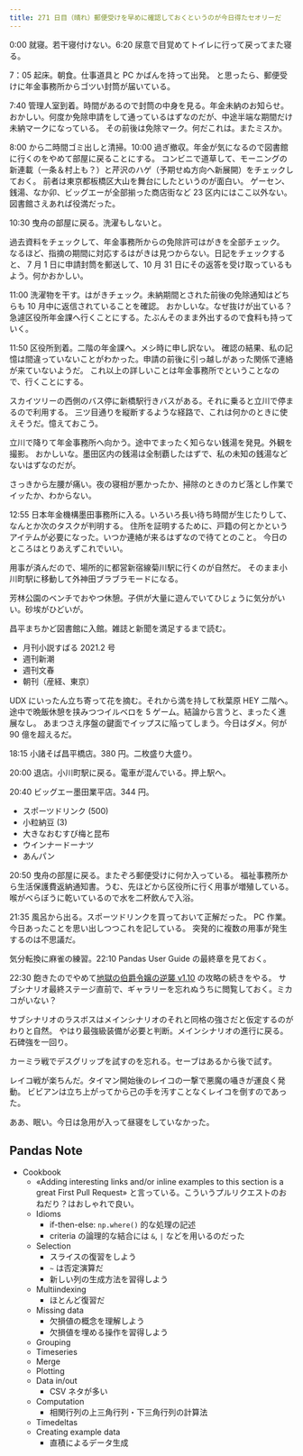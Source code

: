 ```yaml
---
title: 271 日目（晴れ）郵便受けを早めに確認しておくというのが今日得たセオリーだ
---
```


0:00 就寝。若干寝付けない。6:20 尿意で目覚めてトイレに行って戻ってまた寝る。

7：05 起床。朝食。仕事道具と PC かばんを持って出発。
と思ったら、郵便受けに年金事務所からゴツい封筒が届いている。

7:40 管理人室到着。時間があるので封筒の中身を見る。年金未納のお知らせ。
おかしい。何度か免除申請をして通っているはずなのだが、中途半端な期間だけ未納マークになっている。
その前後は免除マーク。何だこれは。またミスか。

8:00 から二時間ゴミ出しと清掃。10:00 過ぎ撤収。年金が気になるので図書館に行くのをやめて部屋に戻ることにする。
コンビニで道草して、モーニングの新連載（一条＆村上も？）と芹沢のハゲ（予期せぬ方向へ新展開）をチェックしておく。
前者は東京都板橋区大山を舞台にしたというのが面白い。
ゲーセン、銭湯、なか卯、ビッグエーが全部揃った商店街など 23 区内にはここ以外ない。図書館さえあれば役満だった。

10:30 曳舟の部屋に戻る。洗濯もしないと。

過去資料をチェックして、年金事務所からの免除許可はがきを全部チェック。
なるほど、指摘の期間に対応するはがきは見つからない。日記をチェックすると、
7 月 1 日に申請封筒を郵送して、10 月 31 日にその返答を受け取っているもよう。何かおかしい。

11:00 洗濯物を干す。はがきチェック。未納期間とされた前後の免除通知はどちらも 10 月中に返信されていることを確認。
おかしいな。なぜ抜けが出ている？ 急遽区役所年金課へ行くことにする。たぶんそのまま外出するので食料も持っていく。

11:50 区役所到着。二階の年金課へ。メシ時に申し訳ない。
確認の結果、私の記憶は間違っていないことがわかった。申請の前後に引っ越しがあった関係で連絡が来ていないようだ。
これ以上の詳しいことは年金事務所でということなので、行くことにする。

スカイツリーの西側のバス停に新橋駅行きバスがある。それに乗ると立川で停まるので利用する。
三ツ目通りを縦断するような経路で、これは何かのときに使えそうだ。憶えておこう。

立川で降りて年金事務所へ向かう。途中でまったく知らない銭湯を発見。外観を撮影。
おかしいな。墨田区内の銭湯は全制覇したはずで、私の未知の銭湯などないはずなのだが。

さっきから左腰が痛い。夜の寝相が悪かったか、掃除のときのカビ落とし作業でイッたか、わからない。

12:55 日本年金機構墨田事務所に入る。いろいろ長い待ち時間が生じたりして、なんとか次のタスクが判明する。
住所を証明するために、戸籍の何とかというアイテムが必要になった。いつか連絡が来るはずなので待てとのこと。
今日のところはとりあえずこれでいい。

用事が済んだので、場所的に都営新宿線菊川駅に行くのが自然だ。
そのまま小川町駅に移動して外神田ブラブラモードになる。

芳林公園のベンチでおやつ休憩。子供が大量に遊んでいてひじょうに気分がいい。砂埃がひどいが。

昌平まちかど図書館に入館。雑誌と新聞を満足するまで読む。

* 月刊小説すばる 2021.2 号
* 週刊新潮
* 週刊文春
* 朝刊（産経、東京）

UDX にいったん立ち寄って花を摘む。それから満を持して秋葉原 HEY 二階へ。
途中で晩飯休憩を挟みつつイルベロを 5 ゲーム。結論から言うと、まったく進展なし。
あまつさえ序盤の鍵面でイップスに陥ってしまう。今日はダメ。何が 90 億を超えるだ。

18:15 小諸そば昌平橋店。380 円。二枚盛り大盛り。

20:00 退店。小川町駅に戻る。電車が混んでいる。押上駅へ。

20:40 ビッグエー墨田業平店。344 円。

* スポーツドリンク (500)
* 小粒納豆 (3)
* 大きなおむすび梅と昆布
* ウインナードーナツ
* あんパン

20:50 曳舟の部屋に戻る。またぞろ郵便受けに何か入っている。
福祉事務所から生活保護費返納通知書。うむ、先ほどから区役所に行く用事が増殖している。
喉がべらぼうに乾いているので水を二杯飲んで入浴。

21:35 風呂から出る。スポーツドリンクを買っておいて正解だった。
PC 作業。今日あったことを思い出しつつこれを記している。
突発的に複数の用事が発生するのは不思議だ。

気分転換に麻雀の練習。22:10 Pandas User Guide の最終章を見ておく。

22:30 飽きたのでやめて[地獄の伯爵令嬢の逆襲 v1.10][bshf21a] の攻略の続きをやる。
サブシナリオ最終ステージ直前で、ギャラリーを忘れぬうちに閲覧しておく。ミカコがいない？

サブシナリオのラスボスはメインシナリオのそれと同格の強さだと仮定するのがわりと自然。
やはり最強級装備が必要と判断。メインシナリオの進行に戻る。石碑強を一回り。

カーミラ戦でデスグリップを試すのを忘れる。セーブはあるから後で試す。

レイコ戦が楽ちんだ。タイマン開始後のレイコの一撃で悪魔の囁きが運良く発動。
ビビアンは立ち上がってから己の手を汚すことなくレイコを倒すのであった。

ああ、眠い。今日は急用が入って昼寝をしていなかった。

## Pandas Note

* Cookbook
  * «Adding interesting links and/or inline examples to this section is a great First Pull Request»
    と言っている。こういうプルリクエストのおねだり？はおしゃれで良い。
  * Idioms
    * if-then-else: `np.where()` 的な処理の記述
    * criteria の論理的な結合には `&`, `|` などを用いるのだった
  * Selection
    * スライスの復習をしよう
    * `~` は否定演算だ
    * 新しい列の生成方法を習得しよう
  * Multiindexing
    * ほとんど復習だ
  * Missing data
    * 欠損値の概念を理解しよう
    * 欠損値を埋める操作を習得しよう
  * Grouping
  * Timeseries
  * Merge
  * Plotting
  * Data in/out
    * CSV ネタが多い
  * Computation
    * 相関行列の上三角行列・下三角行列の計算法
  * Timedeltas
  * Creating example data
    * 直積によるデータ生成

[bshf21a]: https://www.freem.ne.jp/win/game/24805
